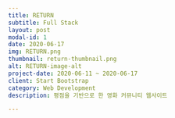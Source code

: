 ```yaml
---
title: RETURN
subtitle: Full Stack
layout: post
modal-id: 1
date: 2020-06-17
img: RETURN.png
thumbnail: return-thumbnail.png
alt: RETURN-image-alt
project-date: 2020-06-11 ~ 2020-06-17
client: Start Bootstrap
category: Web Development
description: 평점을 기반으로 한 영화 커뮤니티 웹사이트

---
```


